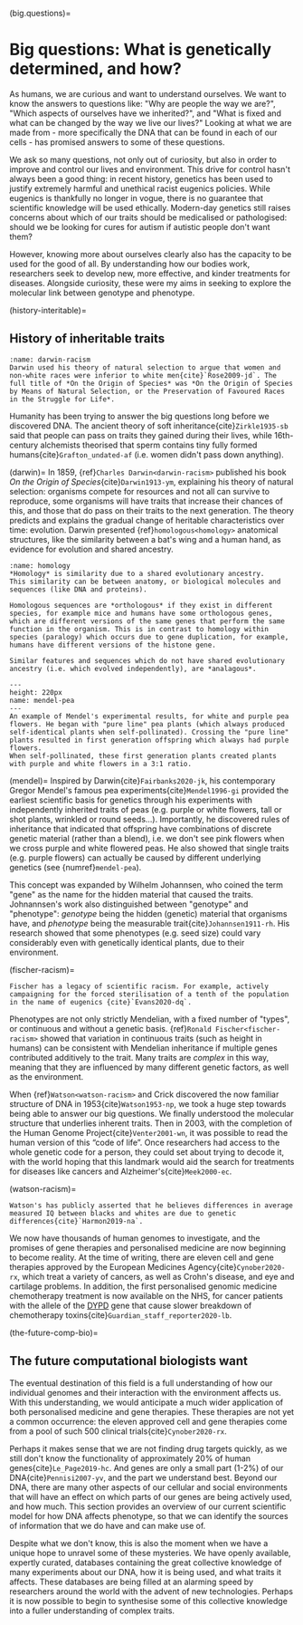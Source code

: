 (big.questions)=
# Big questions: What is genetically determined, and how?

As humans, we are curious and want to understand ourselves. 
We want to know the answers to questions like: "Why are people the way we are?", "Which aspects of ourselves have we inherited?", and "What is fixed and what can be changed by the way we live our lives?"
Looking at what we are made from - more specifically the DNA that can be found in each of our cells - has promised answers to some of these questions.
 
We ask so many questions, not only out of curiosity, but also in order to improve and control our lives and environment.
This drive for control hasn't always been a good thing: in recent history, genetics has been used to justify extremely harmful and unethical racist eugenics policies.
While eugenics is thankfully no longer in vogue, there is no guarantee that scientific knowledge will be used ethically.
Modern-day genetics still raises concerns about which of our traits should be medicalised or pathologised: should we be looking for cures for autism if autistic people don't want them?

However, knowing more about ourselves clearly also has the capacity to be used for the good of all.
By understanding how our bodies work, researchers seek to develop new, more effective, and kinder treatments for diseases.
Alongside curiosity, these were my aims in seeking to explore the molecular link between genotype and phenotype.

(history-interitable)=
## History of inheritable traits

```{margin} Charles Darwin and racism
:name: darwin-racism
Darwin used his theory of natural selection to argue that women and non-white races were inferior to white men{cite}`Rose2009-jd`. The full title of *On the Origin of Species* was *On the Origin of Species by Means of Natural Selection, or the Preservation of Favoured Races in the Struggle for Life*.
```

Humanity has been trying to answer the big questions long before we discovered DNA. 
The ancient theory of soft inheritance{cite}`Zirkle1935-sb` said that people can pass on traits they gained during their lives, while 16th-century alchemists theorised that sperm contains tiny fully formed humans{cite}`Grafton_undated-af` (i.e. women didn't pass down anything). 

(darwin)=
In 1859, {ref}`Charles Darwin<darwin-racism>` published his book *On the Origin of Species*{cite}`Darwin1913-ym`, explaining his theory of natural selection: organisms compete for resources and not all can survive to reproduce, some organisms will have traits that increase their chances of this, and those that do pass on their traits to the next generation.
The theory predicts and explains the gradual change of heritable characteristics over time: evolution.
Darwin presented {ref}`homologous<homology>` anatomical structures, like the similarity between a bat's wing and a human hand, as evidence for evolution and shared ancestry.

[//]: # (TODO: Move the orthology/paralog/analog bit to the gene section)

```{margin} Homologous, orthologous, and analagous features.
:name: homology
*Homology* is similarity due to a shared evolutionary ancestry. 
This similarity can be between anatomy, or biological molecules and sequences (like DNA and proteins).

Homologous sequences are *orthologous* if they exist in different species, for example mice and humans have some orthologous genes, which are different versions of the same genes that perform the same function in the organism. This is in contrast to homology within species (paralogy) which occurs due to gene duplication, for example, humans have different versions of the histone gene.

Similar features and sequences which do not have shared evolutionary ancestry (i.e. which evolved independently), are *analagous*.
```

```{figure} ../images/mendel.png
---
height: 220px
name: mendel-pea
---
An example of Mendel's experimental results, for white and purple pea flowers. He began with "pure line" pea plants (which always produced self-identical plants when self-pollinated). Crossing the "pure line" plants resulted in first generation offspring which always had purple flowers. 
When self-pollinated, these first generation plants created plants with purple and white flowers in a 3:1 ratio. 
```

(mendel)=
Inspired by Darwin{cite}`Fairbanks2020-jk`, his contemporary Gregor Mendel's famous pea experiments{cite}`Mendel1996-gi` provided the earliest scientific basis for genetics through his experiments with independently inherited traits of peas (e.g. purple or white flowers, tall or shot plants, wrinkled or round seeds...). 
Importantly, he discovered rules of inheritance that indicated that offspring have combinations of discrete genetic material (rather than a blend), i.e. we don't see pink flowers when we cross purple and white flowered peas.
He also showed that single traits (e.g. purple flowers) can actually be caused by different underlying genetics (see {numref}`mendel-pea`).

This concept was expanded by Wilhelm Johannsen, who coined the term "gene" as the name for the hidden material that caused the traits. 
Johnannsen's work also distinguished between "genotype" and "phenotype": *genotype* being the hidden (genetic) material that organisms have, and *phenotype* being the measurable trait{cite}`Johannsen1911-rh`. 
His research showed that some phenotypes (e.g. seed size) could vary considerably even with genetically identical plants, due to their environment.

(fischer-racism)=
```{margin} Ronald Fischer, racism and eugenics
Fischer has a legacy of scientific racism. For example, actively campaigning for the forced sterilisation of a tenth of the population in the name of eugenics {cite}`Evans2020-dq`.
```

Phenotypes are not only strictly Mendelian, with a fixed number of "types", or continuous and without a genetic basis. 
{ref}`Ronald Fischer<fischer-racism>` showed that variation in continuous traits (such as height in humans) can be consistent with Mendelian inheritance if multiple genes contributed additively to the trait.
Many traits are *complex* in this way, meaning that they are influenced by many different genetic factors, as well as the environment.

When {ref}`Watson<watson-racism>` and Crick discovered the now familiar structure of DNA in 1953{cite}`Watson1953-np`, we took a huge step towards being able to answer our big questions. 
We finally understood the molecular structure that underlies inherent traits. 
Then in 2003, with the completion of the Human Genome Project{cite}`Venter2001-wn`, it was possible to read the human version of this “code of life”.
Once researchers had access to the whole genetic code for a person, they could set about trying to decode it, with the world hoping that this landmark would aid the search for treatments for diseases like cancers and Alzheimer's{cite}`Meek2000-ec`. 

(watson-racism)=
```{margin} James Watson and racism
Watson's has publicly asserted that he believes differences in average measured IQ between blacks and whites are due to genetic differences{cite}`Harmon2019-na`.
```

We now have thousands of human genomes to investigate, and the promises of gene therapies and personalised medicine are now beginning to become reality. 
At the time of writing, there are eleven cell and gene therapies approved by the European Medicines Agency{cite}`Cynober2020-rx`, which treat a variety of cancers, as well as Crohn's disease, and eye and cartilage problems. 
In addition, the first personalised genomic medicine chemotherapy treatment is now available on the NHS, for cancer patients with the allele of the [DYPD](https://www.genecards.org/cgi-bin/carddisp.pl?gene=DPYD) gene that cause slower breakdown of chemotherapy toxins{cite}`Guardian_staff_reporter2020-lb`.

(the-future-comp-bio)=
## The future computational biologists want

The eventual destination of this field is a full understanding of how our individual genomes and their interaction with the environment affects us. 
With this understanding, we would anticipate a much wider application of both personalised medicine and gene therapies.
These therapies are not yet a common occurrence: the eleven approved cell and gene therapies come from a pool of such 500 clinical trials{cite}`Cynober2020-rx`.

Perhaps it makes sense that we are not finding drug targets quickly, as we still don't know the functionality of approximately 20% of human genes{cite}`Le_Page2019-hc`.
And genes are only a small part (1-2%) of our DNA{cite}`Pennisi2007-yv`, and the part we understand best.
Beyond our DNA, there are many other aspects of our cellular and social environments that will have an effect on which parts of our genes are being actively used, and how much.
This section provides an overview of our current scientific model for how DNA affects phenotype, so that we can identify the sources of information that we do have and can make use of.

Despite what we don't know, this is also the moment when we have a unique hope to unravel some of these mysteries.
We have openly available, expertly curated, databases containing the great collective knowledge of many experiments about our DNA, how it is being used, and what traits it affects.
These databases are being filled at an alarming speed by researchers around the world with the advent of new technologies.
Perhaps it is now possible to begin to synthesise some of this collective knowledge into a fuller understanding of complex traits.
